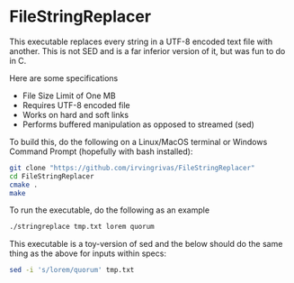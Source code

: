 # FileStringReplacer

This executable replaces every string in a UTF-8 encoded text file with another. This is not SED and is a far inferior version of it, but was fun to do in C.

Here are some specifications
* File Size Limit of One MB
* Requires UTF-8 encoded file
* Works on hard and soft links
* Performs buffered manipulation as opposed to streamed (sed)

To build this, do the following on a Linux/MacOS terminal or Windows Command Prompt (hopefully with bash installed):
```sh
git clone "https://github.com/irvingrivas/FileStringReplacer"
cd FileStringReplacer
cmake .
make
```

To run the executable, do the following as an example
```sh
./stringreplace tmp.txt lorem quorum
```

This executable is a toy-version of sed and the below should do the same thing as the above for inputs within specs:
```sh
sed -i 's/lorem/quorum' tmp.txt
```
